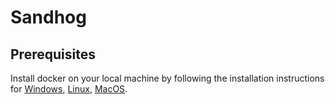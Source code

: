 # Sandhog


## Prerequisites

Install docker on your local machine by following the installation instructions for 
[Windows](https://docs.docker.com/docker-for-windows/install/), 
[Linux](https://docs.docker.com/engine/installation/), 
[MacOS](https://docs.docker.com/docker-for-mac/install/).
